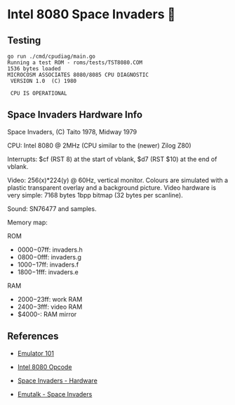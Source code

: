 # Intel 8080 Space Invaders :space_invader:

## Testing

```shell
go run ./cmd/cpudiag/main.go
Running a test ROM - roms/tests/TST8080.COM
1536 bytes loaded
MICROCOSM ASSOCIATES 8080/8085 CPU DIAGNOSTIC
 VERSION 1.0  (C) 1980

 CPU IS OPERATIONAL
 ```

## Space Invaders Hardware Info

Space Invaders, (C) Taito 1978, Midway 1979

CPU: Intel 8080 @ 2MHz (CPU similar to the (newer) Zilog Z80)

Interrupts: $cf (RST 8) at the start of vblank, $d7 (RST $10) at the end of vblank.

Video: 256(x)*224(y) @ 60Hz, vertical monitor. Colours are simulated with a
plastic transparent overlay and a background picture.
Video hardware is very simple: 7168 bytes 1bpp bitmap (32 bytes per scanline).

Sound: SN76477 and samples.

Memory map:

ROM

- $0000-$07ff:    invaders.h
- $0800-$0fff:    invaders.g
- $1000-$17ff:    invaders.f
- $1800-$1fff:    invaders.e

RAM

- $2000-$23ff: work RAM
- $2400-$3fff: video RAM
- $4000-:      RAM mirror

## References

- [Emulator 101](http://www.emulator101.com/welcome.html)

- [Intel 8080 Opcode](http://www.emulator101.com/reference/8080-by-opcode.html)

- [Space Invaders - Hardware](http://computerarcheology.com/Arcade/SpaceInvaders/Hardware.html)

- [Emutalk - Space Invaders](https://www.emutalk.net/threads/space-invaders.38177/)
